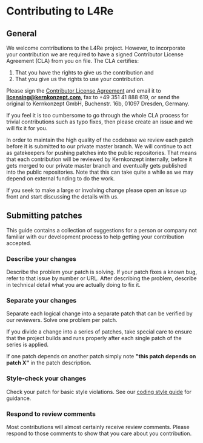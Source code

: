 # Contributing to L4Re
## General

We welcome contributions to the L4Re project. However, to incorporate your
contribution we are required to have a signed Contributor License Agreement
(CLA) from you on file. The CLA certifies:

1. That you have the rights to give us the contribution and
2. That you give us the rights to use your contribution.

Please sign the [Contributor License Agreement][1] and email it to
**licensing@kernkonzept.com**, fax to +49 351 41 888 619, or send the
original to Kernkonzept GmbH, Buchenstr. 16b, 01097 Dresden, Germany.

If you feel it is too cumbersome to go through the whole CLA process for
trivial contributions such as typo fixes, then please create an issue and we
will fix it for you.

In order to maintain the high quality of the codebase we review each patch
before it is submitted to our private master branch. We will continue to act as
gatekeepers for pushing patches into the public repositories. That means that
each contribution will be reviewed by Kernkonzept internally, before it gets
merged to our private master branch and eventually gets published into the
public repositories. Note that this can take quite a while as we may depend on
external funding to do the work.

If you seek to make a large or involving change please open an issue up front
and start discussing the details with us.

[1]: https://www.kernkonzept.com/CLA

## Submitting patches

This guide contains a collection of suggestions for a person or company not
familiar with our development process to help getting your contribution
accepted.

### Describe your changes

Describe the problem your patch is solving. If your patch fixes a
known bug, refer to that issue by number or URL. After describing the problem,
describe in technical detail what you are actually doing to fix it.

### Separate your changes

Separate each logical change into a separate patch that can be verified by our
reviewers. Solve one problem per patch.

If you divide a change into a series of patches, take special care to ensure
that the project builds and runs properly after each single patch of the series is applied.

If one patch depends on another patch simply note **"this patch depends on
patch X"** in the patch description.

### Style-check your changes

Check your patch for basic style violations. See our [coding style guide][2]
for guidance.

[2]: https://github.com/kernkonzept/manifest/wiki/styleguide.md

### Respond to review comments

Most contributions will almost certainly receive review comments. Please
respond to those comments to show that you care about you contribution.
